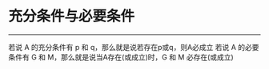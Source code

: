 # 充分条件与必要条件

---

若说 A 的充分条件有 p 和 q，那么就是说若存在p或q，则A必成立
若说 A 的必要条件有 G 和 M，那么就是说当A存在(或成立)时，G 和 M 必存在(或成立)

